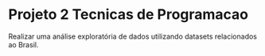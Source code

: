 # Projeto 2 Tecnicas de Programacao
Realizar uma análise exploratória de dados utilizando datasets relacionados ao Brasil.
